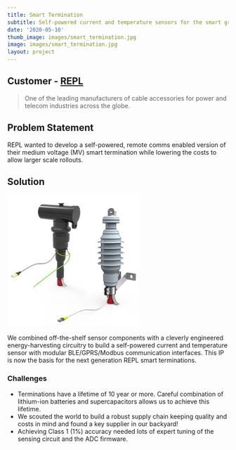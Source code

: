 ```yaml
---
title: Smart Termination
subtitle: Self-powered current and temperature sensors for the smart grid.
date: '2020-05-10'
thumb_image: images/smart_termination.jpg
image: images/smart_termination.jpg
layout: project
---
```


## Customer - [REPL](https://www.repl.com/)

> One of the leading manufacturers of cable accessories for power and telecom industries across the globe.

## Problem Statement
REPL wanted to develop a self-powered, remote comms enabled version of their medium voltage (MV) smart termination while lowering the costs to allow larger scale rollouts.

## Solution
![Smart Termination Sensor](/images/smart_termination.jpg)

We combined off-the-shelf sensor components with a cleverly engineered energy-harvesting circuitry to build a self-powered current and temperature sensor with modular BLE/GPRS/Modbus communication interfaces. This IP is now the basis for the next generation REPL smart terminations.

### Challenges
- Terminations have a lifetime of 10 year or more. Careful combination of lithium-ion batteries and supercapacitors allows us to achieve this lifetime. 
- We scouted the world to build a robust supply chain keeping quality and costs in mind and found a key supplier in our backyard!
- Achieving Class 1 (1%) accuracy needed lots of expert tuning of the sensing circuit and the ADC firmware.
